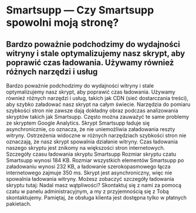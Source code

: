 # Smartsupp — Czy Smartsupp spowolni moją stronę?
## Bardzo poważnie podchodzimy do wydajności witryny i stale optymalizujemy nasz skrypt, aby poprawić czas ładowania. Używamy również różnych narzędzi i usług
Bardzo poważnie podchodzimy do wydajności witryny i stale optymalizujemy nasz skrypt, aby poprawić czas ładowania. Używamy również różnych narzędzi i usług, takich jak CDN (sieć dostarczania treści), aby szybko załadować nasz skrypt na całym świecie.
Narzędzia do pomiaru szybkości stron nie zawsze dają dokładny obraz podczas analizowania skryptów takich jak Smartsupp. Często można zauważyć te same problemy ze skryptem Google Analytics. Skrypt Smartsupp ładuje się asynchronicznie, co oznacza, że nie uniemożliwia załadowania reszty witryny. Ostrzeżenia widoczne w różnych narzędziach szybkości stron nie oznaczają, że nasz skrypt spowalnia działanie witryny. Czas ładowania naszego skryptu jest znikomy na większości stron internetowych.
Szczegóły czasu ładowania skryptu Smartsupp
Rozmiar skryptu czatu Smartsupp wynosi 184 KB. Rozmiar wszystkich elementów Smartsupp po załadowaniu wynosi 232 KB, a ładowanie szerokopasmowego łącza internetowego zajmuje 350 ms. Skrypt jest asynchroniczny, więc nie spowalnia ładowania witryny. Możesz zobaczyć szczegóły ładowania skryptu tutaj:
Nadal masz wątpliwości? Skontaktuj się z nami za pomocą czatu w panelu administracyjnym, a my z przyjemnością się z Tobą skontaktujemy. Pamiętaj, że obsługa klienta jest dostępna tylko w płatnych pakietach.

